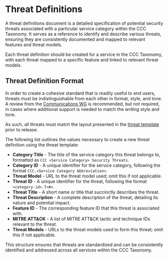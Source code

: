# Threat Definitions

A threat definitions document is a detailed specification of potential security threats associated with a particular service category within the CCC Taxonomy. It serves as a reference to identify and describe various threats, ensuring they are consistently documented and mapped to relevant features and threat models.

Each threat definition should be created for a service in the CCC Taxonomy, with each threat mapped to a specific feature and linked to relevant threat models.

## Threat Definition Format

In order to create a cohesive standard that is readily useful to end users, threats must be indistinguishable from each other in format, style, and tone. A review from the [Communications WG] is recommended, but not required, in cases where additional support is needed to match the writing style and tone.

As such, all threats must match the layout presented in the [threat template](../templates/threat.md) prior to release.

The following list outlines the values necessary to create a new threat definition using the threat template:

- **Category Title** - The title of the service category this threat belongs to, formatted as `CCC <Service Category> Security Threats`.
- **Category ID** - A unique identifier for the service category, following the format `CCC.<Service Category Abbreviation>`.
- **Threat Model** - URL to the threat model used; omit this if not applicable.
- **Threat ID** - A unique identifier for the threat, following the format `<category-id>.T<#>`.
- **Threat Title** - A short name or title that succinctly describes the threat.
- **Threat Description** - A complete description of the threat, detailing its nature and potential impact.
- **Feature ID** - The corresponding feature ID that this threat is associated with.
- **MITRE ATT&CK** - A list of MITRE ATT&CK tactic and technique IDs relevant to the threat.
- **Threat Models** - URLs to the threat models used to form this threat; omit this if not applicable.

This structure ensures that threats are standardized and can be consistently identified and addressed across all services within the CCC Taxonomy.

[Communications WG]: ../working-groups/communications/charter.md
